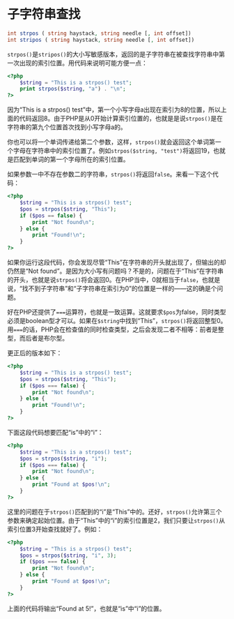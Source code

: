 # 子字符串查找

```php
int strpos ( string haystack, string needle [, int offset])
int stripos ( string haystack, string needle [, int offset])
```

`strpos()`是`stripos()`的大小写敏感版本，返回的是子字符串在被查找字符串中第一次出现的索引位置。用代码来说明可能方便一点：

```php
<?php
    $string = "This is a strpos() test";
    print strpos($string, "a") . "\n";
?>
```

因为“This is a strpos() test”中，第一个小写字母a出现在索引为8的位置，所以上面的代码返回8。由于PHP是从0开始计算索引位置的，也就是是说`strpos()`是在字符串的第九个位置首次找到小写字母a的。

你也可以将一个单词传递给第二个参数，这样，`strpos()`就会返回这个单词第一个字母在字符串中的索引位置了。例如`strpos($string, "test")`将返回19，也就是匹配到单词的第一个字母所在的索引位置。

如果参数一中不存在参数二的字符串，`strpos()`将返回`false`。来看一下这个代码：

```php
<?php
    $string = "This is a strpos() test";
    $pos = strpos($string, "This");
    if ($pos == false) {
        print "Not found\n";
    } else {
        print "Found!\n";
    }
?>
```

如果你运行这段代码，你会发现尽管“This”在字符串的开头就出现了，但输出的却仍然是“Not found”。是因为大小写有问题吗？不是的，问题在于“This”在字符串的开头，也就是说`strpos()`将会返回0。在PHP当中，0就相当于`false`，也就是说，“找不到子字符串”和“子字符串在索引为0”的位置是一样的——这的确是个问题。

好在PHP还提供了`===`运算符，也就是一致运算。这就要求`$pos`为false，同时类型必须是boolean型才可以。如果在`$string`中找到“This”，`strpos()`将返回整型0。用`===`的话，PHP会在检查值的同时检查类型，之后会发现二者不相等：前者是整型，而后者是布尔型。

更正后的版本如下：

```php
<?php
    $string = "This is a strpos() test";
    $pos = strpos($string, "This");
    if ($pos === false) {
        print "Not found\n";
    } else {
        print "Found!\n";
    }
?>
```

下面这段代码想要匹配“is”中的“i”：

```php
<?php
    $string = "This is a strpos() test";
    $pos = strpos($string, "i");
    if ($pos === false) {
        print "Not found\n";
    } else {
        print "Found at $pos!\n";
    }
?>
```

这里的问题在于`strpos()`匹配到的“i”是“This”中的。还好，`strpos()`允许第三个参数来确定起始位置。由于“This”中的“i”的索引位置是2，我们只要让`strpos()`从索引位置3开始查找就好了。例如：

```php
<?php
    $string = "This is a strpos() test";
    $pos = strpos($string, "i", 3);
    if ($pos === false) {
        print "Not found\n";
    } else {
        print "Found at $pos!\n";
    }
?>
```

上面的代码将输出“Found at 5!”，也就是“is”中“i”的位置。
